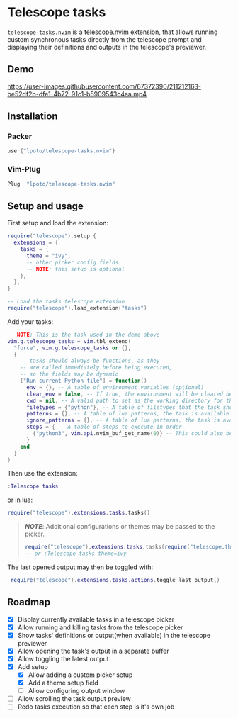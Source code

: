 # Telescope tasks

`telescope-tasks.nvim` is a [telescope.nvim](https://github.com/nvim-telescope/telescope.nvim) extension,
that allows running custom synchronous tasks directly from the telescope prompt and displaying their
definitions and outputs in the telescope's previewer.

## Demo

https://user-images.githubusercontent.com/67372390/211212163-be52df2b-dfe1-4b72-91c1-b5909543c4aa.mp4

## Installation

### Packer

```lua
use {"lpoto/telescope-tasks.nvim"}
```

### Vim-Plug

```lua
Plug  "lpoto/telescope-tasks.nvim"
```

## Setup and usage

First setup and load the extension:

```lua
require("telescope").setup {
  extensions = {
    tasks = {
      theme = "ivy",
      -- other picker config fields
      -- NOTE: this setup is optional
    },
  },
}

-- Load the tasks telescope extension
require("telescope").load_extension("tasks")
```

Add your tasks:

```lua
-- NOTE: This is the task used in the demo above
vim.g.telescope_tasks = vim.tbl_extend(
  "force", vim.g.telescope_tasks or {},
  {
    -- tasks should always be functions, as they
    -- are called immediately before being executed,
    -- so the fields may be dynamic
    ["Run current Python file"] = function()
      env = {}, -- A table of environment variables (optional)
      clear_env = false, -- If true, the environment will be cleared before running the task, and only values from `env` will be kept (optional)
      cwd = nil, -- A valid path to set as the working directory for the task (optional)
      filetypes = {"python"}, -- A table of filetypes that the task should be available in (optional)
      patterns = {}, -- A table of lua patterns, the task is available only in files matching one of the patterns (optional)
      ignore_patterns = {}, -- A table of lua patterns, the task is available only in files not matching any of the patterns (optional)
      steps = { -- A table of steps to execute in order
        {"python3", vim.api.nvim_buf_get_name(0)} -- This could also be a single string
      }
    end
  }
)
```

Then use the extension:

```lua
:Telescope tasks
```

or in lua:

```lua
require("telescope").extensions.tasks.tasks()
```

> **_NOTE_**: Additional configurations or themes may be passed to the picker.
>
> ```lua
> require("telescope").extensions.tasks.tasks(require("telescope.themes").get_ivy())
> -- or :Telescope tasks theme=ivy
> ```

The last opened output may then be toggled with:

```lua
 require("telescope").extensions.tasks.actions.toggle_last_output()
```

## Roadmap

- [x] Display currently available tasks in a telescope picker
- [x] Allow running and killing tasks from the telescope picker
- [x] Show tasks' definitions or output(when available) in the telescope previewer
- [x] Allow opening the task's output in a separate buffer
- [x] Allow toggling the latest output
- [x] Add setup
  - [x] Allow adding a custom picker setup
  - [x] Add a theme setup field
  - [ ] Allow configuring output window
- [ ] Allow scrolling the task output preview
- [ ] Redo tasks execution so that each step is it's own job

